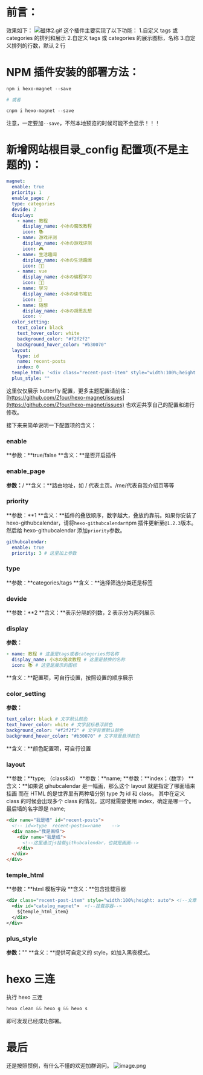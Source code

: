 # 前言：


效果如下：
![磁体2.gif](https://cdn.nlark.com/yuque/0/2021/gif/8391485/1615908841586-e6737009-b2dd-4004-ae02-4c6d15f33701.gif#align=left&display=inline&height=365&margin=%5Bobject%20Object%5D&name=%E7%A3%81%E4%BD%932.gif&originHeight=365&originWidth=912&size=225631&status=done&style=none&width=912)
这个插件主要实现了以下功能：
1.自定义 tags 或 categories 的排列和展示 
2.自定义 tags 或 categories 的展示图标，名称 
3.自定义排列的行数，默认 2 行

# NPM 插件安装的部署方法：

```powershell
npm i hexo-magnet --save

# 或者

cnpm i hexo-magnet --save
```

注意，一定要加`--save`，不然本地预览的时候可能不会显示！！！

# 新增网站根目录\_config 配置项(不是主题的)：

```yaml
magnet:
  enable: true
  priority: 1
  enable_page: /
  type: categories
  devide: 2
  display:
    - name: 教程
      display_name: 小冰の魔改教程
      icon: 📚
    - name: 游戏评测
      display_name: 小冰の游戏评测
      icon: 🎮
    - name: 生活趣闻
      display_name: 小冰の生活趣闻
      icon: 🐱‍👓
    - name: vue
      display_name: 小冰の编程学习
      icon: 👩‍💻
    - name: 学习
      display_name: 小冰の读书笔记
      icon: 📒
    - name: 随想
      display_name: 小冰の胡思乱想
      icon: 💡
  color_setting:
    text_color: black
    text_hover_color: white
    background_color: "#f2f2f2"
    background_hover_color: "#b30070"
  layout:
    type: id
    name: recent-posts
    index: 0
  temple_html: '<div class="recent-post-item" style="width:100%;height: auto"><div id="catalog_magnet">${temple_html_item}</div></div>'
  plus_style: ""
```

这里仅仅展示 butterfly 配置，更多主题配置请前往：[https://github.com/Zfour/hexo-magnet/issues](https://github.com/Zfour/hexo-magnet/issues)
也欢迎共享自己的配置和进行修改。

接下来来简单说明一下配置项的含义：

### enable

**参数：**true/false
**含义：**是否开启插件

### enable_page

**参数：**/
**含义：**路由地址，如 / 代表主页。/me/代表自我介绍页等等

### priority

**参数：**1
**含义：**插件的叠放顺序，数字越大，叠放约靠前。如果你安装了 hexo-githubcalendar，请将`hexo-githubcalendar`npm 插件更新至`@1.2.3`版本。然后给 hexo-githubcalendar 添加`priority`参数。

```yaml
githubcalendar:
  enable: true
  priority: 3 # 这里加上参数
```

### type

**参数：**categories/tags
**含义：**选择筛选分类还是标签

### devide

**参数：**2
**含义：**表示分隔的列数，2 表示分为两列展示

### display

**参数：**

```yaml
- name: 教程 # 这里是tags或者categories的名称
  display_name: 小冰の魔改教程 # 这里是替换的名称
  icon: 📚 # 这里是展示的图标
```

**含义：**配置项，可自行设置，按照设置的顺序展示

### color_setting

**参数：**

```yaml
text_color: black # 文字默认颜色
text_hover_color: white # 文字鼠标悬浮颜色
background_color: "#f2f2f2" # 文字背景默认颜色
background_hover_color: "#b30070" # 文字背景悬浮颜色
```

**含义：**颜色配置项，可自行设置

### layout

**参数：**type; （class&id）
**参数：**name;
**参数：**index；（数字）
**含义：**如果说 gihubcalendar 是一幅画，那么这个 layout 就是指定了哪面墙来挂画
而在 HTML 的是世界里有两种墙分别 type 为 id 和 class。
其中在定义 class 的时候会出现多个 class 的情况，这时就需要使用 index，确定是哪一个。
最后墙的名字即是 name;

```html
<div name="我是墙" id="recent-posts">
  <!-- id=>type  recent-posts=>name    -->
  <div name="我是画框">
    <div name="我是纸">
      <!--这里通过js挂载githubcalendar，也就是画画-->
    </div>
  </div>
</div>
```

### temple_html

**参数：**html 模板字段
**含义：**包含挂载容器

```xml
<div class="recent-post-item" style="width:100%;height: auto"> <!--文章容器-->
  <div id="catalog_magnet">  <!--挂载容器-->
    ${temple_html_item}
  </div>
</div>
```

### plus_style

**参数：**""
**含义：**提供可自定义的 style，如加入黑夜模式。

# hexo 三连

执行 hexo 三连

```powershell
hexo clean && hexo g && hexo s
```

即可发现已经成功部署。

# 最后

还是按照惯例，有什么不懂的欢迎加群询问。
![image.png](https://cdn.nlark.com/yuque/0/2021/png/8391485/1613218614503-3fb41893-88ed-4c9f-bd06-2adc031dce3f.png#align=left&display=inline&height=848&margin=%5Bobject%20Object%5D&name=image.png&originHeight=1334&originWidth=750&size=1233683&status=done&style=none&width=477)
